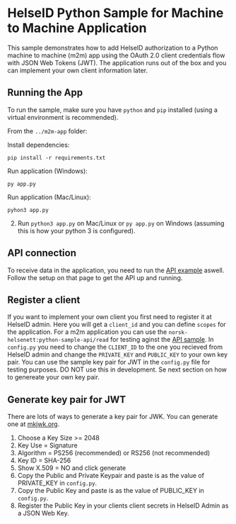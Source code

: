 # HelseID Python Sample for Machine to Machine Application

This sample demonstrates how to add HelseID authorization to a Python machine to machine (m2m) app using the OAuth 2.0 client credentials flow with JSON Web Tokens (JWT). The application runs out of the box and you can implement your own client information later.

## Running the App
To run the sample, make sure you have `python` and `pip` installed (using a virtual environment is recommended).

From the `../m2m-app` folder:

Install dependencies:
```
pip install -r requirements.txt
```

Run application (Windows):
```
py app.py
```
Run application (Mac/Linux):
```
pyhon3 app.py
```

2. Run `python3 app.py` on Mac/Linux or `py app.py` on Windows (assuming this is how your python 3 is configured).

## API connection
To receive data in the application, you need to run the [API example](https://github.com/haakonjacobsen/helseid-samples-python/tree/master/api) aswell. Follow the setup on that page to get the API up and running. 

## Register a client
If you want to implement your own client you first need to register it at HelseID admin. Here you will get a `client_id` and you can define `scopes` for the application. For a m2m application you can use the `norsk-helsenett:python-sample-api/read` for testing aginst the [API sample](https://github.com/haakonjacobsen/helseid-samples-python/tree/master/api). In `config.py` you need to change the `CLIENT_ID` to the one you recieved from HelseID admin and change the `PRIVATE_KEY` and `PUBLIC_KEY` to your own key pair. You can use the sample key pair for JWT in the `config.py` file for testing purposes. DO NOT use this in development. Se next section on how to genereate your own key pair.

## Generate key pair for JWT
There are lots of ways to generate a key pair for JWK. You can generate one at [mkjwk.org](https://mkjwk.org/).

1. Choose a Key Size >= 2048
2. Key Use = Signature
3. Algorithm = PS256 (recommended) or RS256 (not recommended)
4. Key ID = SHA-256
5. Show X.509 = NO and click generate
6. Copy the Public and Private Keypair and paste is as the value of PRIVATE_KEY in `config.py`.
7. Copy the Public Key and paste is as the value of PUBLIC_KEY in `config.py`.
8. Register the Public Key in your clients client secrets in HelseID Admin as a JSON Web Key.

